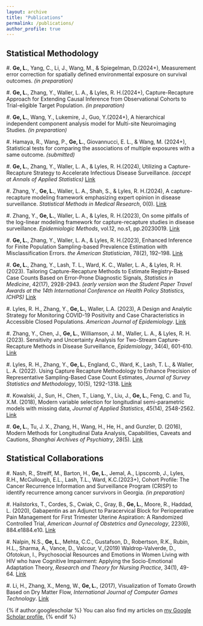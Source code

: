 ```yaml
---
layout: archive
title: "Publications"
permalink: /publications/
author_profile: true
---
```


<!---
{% include base_path %}

{% for post in site.publications reversed %}
  {% include archive-single.html %}
{% endfor %}

#. Hou, Z., **Ge, L.**, Wang, M. (2023+), Different ceiling approaches to deal with exposure outliers in Cox model settings: a simulation study. _(in preparation)_

-->

Statistical Methodology
------

#. **Ge, L.**, Yang, C., Li, J., Wang, M., & Spiegelman, D.(2024+), Measurement error correction for spatially defined environmental exposure on survival outcomes. _(in preparation)_

#. **Ge, L.**, Zhang, Y., Waller, L. A., & Lyles, R. H.(2024+), Capture-Recapture Approach for Extending Causal Inference from Observational Cohorts to Trial-eligible Target Population. _(in preparation)_

#. **Ge, L.**, Wang, Y., Lukemire, J., Guo, Y.(2024+), A hierarchical independent component analysis model for Multi-site Neuroimaging Studies. _(in preparation)_

#. Hamaya, R., Wang, P., **Ge, L.**, Giovannucci, E. L., & Wang, M. (2024+), Statistical tests for comparing the associations of multiple exposures with a same outcome. _(submitted)_

#. **Ge, L.**, Zhang, Y., Waller, L. A., & Lyles, R. H.(2024), Utilizing a Capture-Recapture Strategy to Accelerate Infectious Disease Surveillance. _(accept at Annals of Applied Statistics)_ [Link](https://arxiv.org/abs/2307.00214)

#. Zhang, Y., **Ge, L.**, Waller, L. A., Shah, S., & Lyles, R. H.(2024), A capture-recapture modeling framework emphasizing expert opinion in disease surveillance. _Statistical Methods in Medical Research_, 0(0). [Link](https://doi:10.1177/09622802241254217)

#. Zhang, Y., **Ge, L.**, Waller, L. A., & Lyles, R. H.(2023), On some pitfalls of the log-linear modeling framework for capture-recapture studies in disease surveillance. _Epidemiologic Methods_, vol.12, no.s1, pp.20230019. [Link](https://doi.org/10.1515/em-2023-0019)

#. **Ge, L.**, Zhang, Y., Waller, L. A., & Lyles, R. H.(2023), Enhanced Inference for Finite Population Sampling-based Prevalence Estimation with Misclassification Errors. _the American Statistician_, 78(2), 192–198. [Link](https://doi.org/10.1080/00031305.2023.2250401)

#. **Ge, L.**, Zhang, Y., Lash, T. L., Ward, K. C., Waller, L. A., & Lyles, R. H.(2023). Tailoring Capture-Recapture Methods to Estimate Registry-Based Case Counts Based on Error-Prone Diagnostic Signals, _Statistics in Medicine_, 42(17), 2928-2943. _(early version won the Student Paper Travel Awards at the 14th International Conference on Health Policy Statistics, ICHPS)_ [Link](https://doi.org/10.1002/sim.9759)

#. Lyles, R. H., Zhang, Y., **Ge, L.**, Waller, L.A. (2023), A Design and Analytic Strategy for Monitoring COVID-19 Positivity and Case Characteristics in Accessible Closed Populations. _American Journal of Epidemiology_. [Link](https://doi.org/10.1093/aje/kwad177)

#. Zhang, Y., Chen, J., **Ge, L.**, Williamson, J. M., Waller, L. A., & Lyles, R. H. (2023). Sensitivity and Uncertainty Analysis for Two-Stream Capture-Recapture Methods in Disease Surveillance, _Epidemiology_, 34(4), 601-610. [Link](https://doi.org/10.1097/EDE.0000000000001614)

#. Lyles, R. H., Zhang, Y., **Ge, L.**, England, C., Ward, K., Lash, T. L., & Waller, L. A. (2022). Using Capture Recapture Methodology to Enhance Precision of Representative Sampling-Based Case Count Estimates, _Journal of Survey Statistics and Methodology_, 10(5), 1292-1318. [Link](https://doi.org/10.1093/jssam/smab052)

#. Kowalski, J., Sun, H., Chen, T., Liang, Y., Liu, J., **Ge, L.**, Feng, C. and Tu, X.M. (2018), Modern variable selection for longitudinal semi-parametric models with missing data, _Journal of Applied Statistics_, 45(14), 2548-2562. [Link](https://doi.org/10.1080/02664763.2018.1426739)

#. **Ge, L.**, Tu, J. X., Zhang, H., Wang, H., He, H., and Gunzler, D. (2016), Modern Methods for Longitudinal Data Analysis, Capabilities, Caveats and Cautions, _Shanghai Archives of Psychiatry_, 28(5). [Link](https://www.ncbi.nlm.nih.gov/pmc/articles/PMC5434286/)

Statistical Collaborations
------
#. Nash, R., Streiff, M., Barton, H., **Ge, L.**, Jemal, A., Lipscomb, J., Lyles, R.H., McCullough, E.L., Lash, T.L., Ward, K.C.(2023+), Cohort Profile: The Cancer Recurrence Information and Surveillance Program (CRISP) to identify recurrence among cancer survivors in Georgia.  _(in preparation)_

#. Hailstorks, T., Cordes, S., Cwiak, C., Gray, B., **Ge, L.**, Moore, R., Haddad, L. (2020), Gabapentin as an Adjunct to Paracervical Block for Perioperative Pain Management for First Trimester Uterine Aspiration: A Randomized Controlled Trial, _American Journal of Obstetrics and Gynecology_, 223(6), 884.e1884.e10. [Link](https://doi.org/10.1016/j.ajog.2020.06.011)

#. Nalpin, N.S., **Ge, L.**, Mehta, C.C., Gustafson, D., Robertson, R.K., Rubin, H.L., Sharma, A., Vance, D., Valcour, V.,(2019) Waldrop-Valverde, D., Ofotokun, I., Psychosocial Resources and Emotions in Women Living with HIV who have Cognitive Impairment: Applying the Socio-Emotional Adaptation Theory, _Research and Theory for Nursing Practice_, 34(1), 49-64. [Link](https://connect.springerpub.com/content/sgrrtnp/34/1/49.abstract)

#. Li, H., Zhang, X., Meng, W., **Ge, L.**, (2017), Visualization of Tomato Growth Based on Dry Matter Flow, _International Journal of Computer Games Technology_. [Link](https://doi.org/10.1155/2017/2302731)



{% if author.googlescholar %}
  You can also find my articles on <u><a href="{{author.googlescholar}}">my Google Scholar profile</a>.</u>
{% endif %}